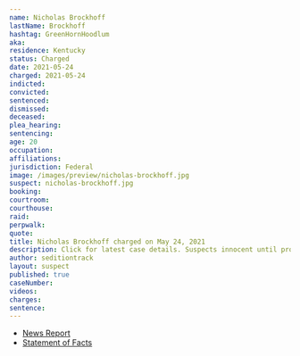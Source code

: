 ```yaml
---
name: Nicholas Brockhoff
lastName: Brockhoff
hashtag: GreenHornHoodlum
aka:
residence: Kentucky
status: Charged
date: 2021-05-24
charged: 2021-05-24
indicted:
convicted:
sentenced:
dismissed:
deceased:
plea_hearing:
sentencing:
age: 20
occupation:
affiliations:
jurisdiction: Federal
image: /images/preview/nicholas-brockhoff.jpg
suspect: nicholas-brockhoff.jpg
booking:
courtroom:
courthouse:
raid:
perpwalk:
quote:
title: Nicholas Brockhoff charged on May 24, 2021
description: Click for latest case details. Suspects innocent until proven guilty.
author: seditiontrack
layout: suspect
published: true
caseNumber:
videos:
charges:
sentence:
---
```

- [News Report](https://www.whas11.com/article/news/crime/kentucky-man-charges-jan-6-capitol-riot-nicholas-james-brockhoff-insurrection/417-242a7574-396c-492c-9479-35057a5994c2)
- [Statement of Facts](https://www.justice.gov/usao-dc/case-multi-defendant/file/1398871/download)
